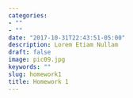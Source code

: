 ```yaml
---
categories:
- ""
- ""
date: "2017-10-31T22:43:51-05:00"
description: Lorem Etiam Nullam
draft: false
image: pic09.jpg
keywords: ""
slug: homework1
title: Homework 1
---
```

